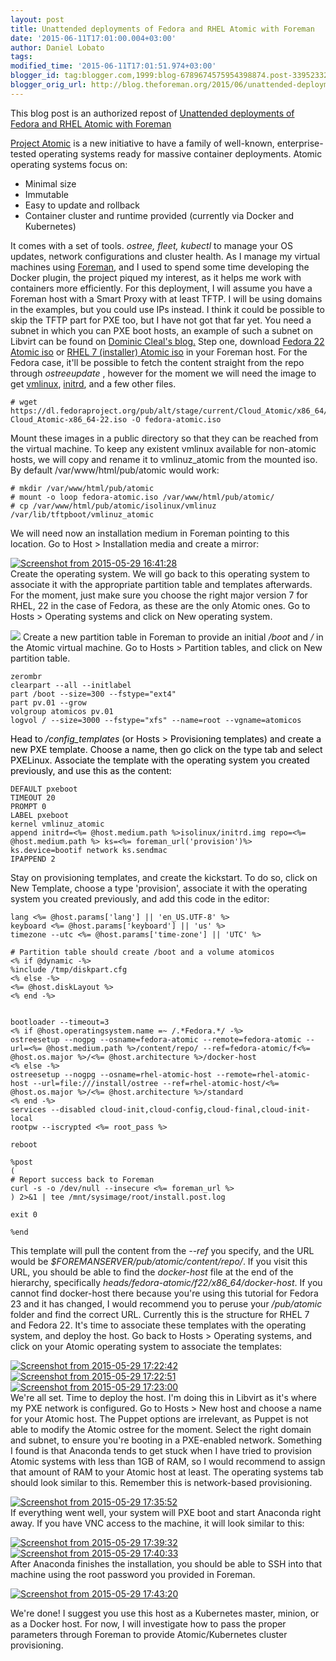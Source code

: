 ```yaml
---
layout: post
title: Unattended deployments of Fedora and RHEL Atomic with Foreman
date: '2015-06-11T17:01:00.004+03:00'
author: Daniel Lobato
tags: 
modified_time: '2015-06-11T17:01:51.974+03:00'
blogger_id: tag:blogger.com,1999:blog-6789674575954398874.post-339523326737578400
blogger_orig_url: http://blog.theforeman.org/2015/06/unattended-deployments-of-fedora-and.html
---
```


This blog post is an authorized repost of [Unattended deployments of
Fedora and RHEL Atomic with
Foreman](http://blog.daniellobato.me/unattended-deployments-of-fedora-and-rhel-atomic-with-foreman/)  

<!--more-->
  
[Project Atomic](http://www.projectatomic.io/) is a new initiative to
have a family of well-known, enterprise-tested operating systems ready
for massive container deployments. Atomic operating systems focus on:  

-   Minimal size
-   Immutable
-   Easy to update and rollback
-   Container cluster and runtime provided (currently via Docker
    and Kubernetes)

It comes with a set of tools. *ostree, fleet, kubectl* to manage your OS
updates, network configurations and cluster health. As I manage my
virtual machines using [Foreman](http://theforeman.org/), and I used to
spend some time developing the Docker plugin, the project piqued my
interest, as it helps me work with containers more efficiently. For this
deployment, I will assume you have a Foreman host with a Smart Proxy
with at least TFTP. I will be using domains in the examples, but you
could use IPs instead. I think it could be possible to skip the TFTP
part for PXE too, but I have not got that far yet. You need a subnet in
which you can PXE boot hosts, an example of such a subnet on Libvirt can
be found on [Dominic Cleal's
blog.](http://m0dlx.com/blog/Automatic_DNS_updates_from_libvirt_guests.html)
Step one, download [Fedora 22 Atomic
iso](https://dl.fedoraproject.org/pub/alt/stage/22_Beta_RC3/Cloud_Atomic/x86_64/iso/Fedora-Cloud_Atomic-x86_64-22_Beta.iso)
or [RHEL 7 (installer) Atomic
iso](https://access.redhat.com/downloads/content/271/ver=/rhel---7/7.1.1/x86_64/product-downloads)
in your Foreman host. For the Fedora case, it'll be possible to fetch
the content straight from the repo through *ostreeupdate* , however for
the moment we will need the image to get
[vmlinux](https://en.wikipedia.org/wiki/Vmlinux),
[initrd](https://en.wikipedia.org/wiki/Initrd), and a few other files.  

    # wget https://dl.fedoraproject.org/pub/alt/stage/current/Cloud_Atomic/x86_64/iso/Fedora-Cloud_Atomic-x86_64-22.iso -O fedora-atomic.iso

Mount these images in a public directory so that they can be reached
from the virtual machine. To keep any existent vmlinux available for
non-atomic hosts, we will copy and rename it to vmlinuz\_atomic from the
mounted iso. By default /var/www/html/pub/atomic would work:  

    # mkdir /var/www/html/pub/atomic
    # mount -o loop fedora-atomic.iso /var/www/html/pub/atomic/
    # cp /var/www/html/pub/atomic/isolinux/vmlinuz /var/lib/tftpboot/vmlinuz_atomic

We will need now an installation medium in Foreman pointing to this
location. Go to Host &gt; Installation media and create a mirror:  
  
[![Screenshot from 2015-05-29
16:41:28](http://blog.daniellobato.me/wp-content/uploads/2015/05/Screenshot-from-2015-05-29-164128-744x383.png)](http://blog.daniellobato.me/wp-content/uploads/2015/05/Screenshot-from-2015-05-29-164128.png)
   
Create the operating system. We will go back to this operating system to
associate it with the appropriate partition table and templates
afterwards. For the moment, just make sure you choose the right major
version 7 for RHEL, 22 in the case of Fedora, as these are the only
Atomic ones. Go to Hosts &gt; Operating systems and click on New
operating system.  
  
[![](http://blog.daniellobato.me/wp-content/uploads/2015/05/Screenshot-from-2015-05-29-165417-744x595.png)](http://blog.daniellobato.me/wp-content/uploads/2015/05/Screenshot-from-2015-05-29-165417.png)
Create a new partition table in Foreman to provide an initial */boot*
and */* in the Atomic virtual machine. Go to Hosts &gt; Partition
tables, and click on New partition table.  

    zerombr
    clearpart --all --initlabel
    part /boot --size=300 --fstype="ext4"
    part pv.01 --grow
    volgroup atomicos pv.01
    logvol / --size=3000 --fstype="xfs" --name=root --vgname=atomicos

<span style="color: black;">Head to */config\_templates* (or Hosts &gt;
Provisioning templates) and create a new PXE template. Choose a name,
then go click on the type tab and select PXELinux. Associate the
template with the operating system you created previously, and use this
as the content: </span>  

    DEFAULT pxeboot
    TIMEOUT 20
    PROMPT 0
    LABEL pxeboot
    kernel vmlinuz_atomic
    append initrd=<%= @host.medium.path %>isolinux/initrd.img repo=<%= @host.medium.path %> ks=<%= foreman_url('provision')%> ks.device=bootif network ks.sendmac
    IPAPPEND 2

Stay on provisioning templates, and create the kickstart. To do so,
click on New Template, choose a type 'provision', associate it with the
operating system you created previously, and add this code in the
editor:  

    lang <%= @host.params['lang'] || 'en_US.UTF-8' %>
    keyboard <%= @host.params['keyboard'] || 'us' %>
    timezone --utc <%= @host.params['time-zone'] || 'UTC' %>

    # Partition table should create /boot and a volume atomicos
    <% if @dynamic -%>
    %include /tmp/diskpart.cfg
    <% else -%>
    <%= @host.diskLayout %>
    <% end -%>


    bootloader --timeout=3
    <% if @host.operatingsystem.name =~ /.*Fedora.*/ -%>
    ostreesetup --nogpg --osname=fedora-atomic --remote=fedora-atomic --url=<%= @host.medium.path %>/content/repo/ --ref=fedora-atomic/f<%= @host.os.major %>/<%= @host.architecture %>/docker-host
    <% else -%>
    ostreesetup --nogpg --osname=rhel-atomic-host --remote=rhel-atomic-host --url=file:///install/ostree --ref=rhel-atomic-host/<%= @host.os.major %>/<%= @host.architecture %>/standard
    <% end -%>
    services --disabled cloud-init,cloud-config,cloud-final,cloud-init-local
    rootpw --iscrypted <%= root_pass %>

    reboot

    %post
    (
    # Report success back to Foreman
    curl -s -o /dev/null --insecure <%= foreman_url %>
    ) 2>&1 | tee /mnt/sysimage/root/install.post.log

    exit 0

    %end

This template will pull the content from the *--ref* you specify, and
the URL would be *$FOREMANSERVER/pub/atomic/content/repo/*. If you visit
this URL, you should be able to find the *docker-host* file at the end
of the hierarchy, specifically
*heads/fedora-atomic/f22/x86\_64/docker-host*. If you cannot find
docker-host there because you're using this tutorial for Fedora 23 and
it has changed, I would recommend you to peruse your */pub/atomic*
folder and find the correct URL. Currently this is the structure for
RHEL 7 and Fedora 22. It's time to associate these templates with the
operating system, and deploy the host. Go back to Hosts &gt; Operating
systems, and click on your Atomic operating system to associate the
templates:  
  
[![Screenshot from 2015-05-29
17:22:42](http://blog.daniellobato.me/wp-content/uploads/2015/05/Screenshot-from-2015-05-29-172242.png)](http://blog.daniellobato.me/wp-content/uploads/2015/05/Screenshot-from-2015-05-29-172242.png)
[![Screenshot from 2015-05-29
17:22:51](http://blog.daniellobato.me/wp-content/uploads/2015/05/Screenshot-from-2015-05-29-172251.png)](http://blog.daniellobato.me/wp-content/uploads/2015/05/Screenshot-from-2015-05-29-172251.png)
[![Screenshot from 2015-05-29
17:23:00](http://blog.daniellobato.me/wp-content/uploads/2015/05/Screenshot-from-2015-05-29-172300.png)](http://blog.daniellobato.me/wp-content/uploads/2015/05/Screenshot-from-2015-05-29-172300.png)  
We're all set. Time to deploy the host. I'm doing this in Libvirt as
it's where my PXE network is configured. Go to Hosts &gt; New host and
choose a name for your Atomic host. The Puppet options are irrelevant,
as Puppet is not able to modify the Atomic ostree for the moment. Select
the right domain and subnet, to ensure you're booting in a PXE-enabled
network. Something I found is that Anaconda tends to get stuck when I
have tried to provision Atomic systems with less than 1GB of RAM, so I
would recommend to assign that amount of RAM to your Atomic host at
least. The operating systems tab should look similar to this. Remember
this is network-based provisioning.  
  
[![Screenshot from 2015-05-29
17:35:52](http://blog.daniellobato.me/wp-content/uploads/2015/05/Screenshot-from-2015-05-29-173552-744x672.png)](http://blog.daniellobato.me/wp-content/uploads/2015/05/Screenshot-from-2015-05-29-173552.png)  
If everything went well, your system will PXE boot and start Anaconda
right away. If you have VNC access to the machine, it will look similar
to this:  
  
[![Screenshot from 2015-05-29
17:39:32](http://blog.daniellobato.me/wp-content/uploads/2015/05/Screenshot-from-2015-05-29-173932.png)](http://blog.daniellobato.me/wp-content/uploads/2015/05/Screenshot-from-2015-05-29-173932.png)
[![Screenshot from 2015-05-29
17:40:33](http://blog.daniellobato.me/wp-content/uploads/2015/05/Screenshot-from-2015-05-29-174033-744x555.png)](http://blog.daniellobato.me/wp-content/uploads/2015/05/Screenshot-from-2015-05-29-174033.png)  
After Anaconda finishes the installation, you should be able to SSH into
that machine using the root password you provided in Foreman.  
  
[![Screenshot from 2015-05-29
17:43:20](http://blog.daniellobato.me/wp-content/uploads/2015/05/Screenshot-from-2015-05-29-174320.png)](http://blog.daniellobato.me/wp-content/uploads/2015/05/Screenshot-from-2015-05-29-174320.png)  
  
We're done! I suggest you use this host as a Kubernetes master, minion,
or as a Docker host. For now, I will investigate how to pass the proper
parameters through Foreman to provide Atomic/Kubernetes cluster
provisioning.
